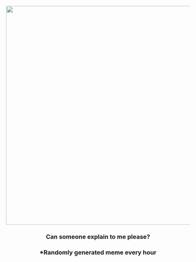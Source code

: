 <p align="center">
        <img src="https://i.redd.it/ee2h859t99g91.jpg" width="600" height="600">
        </p>
        <h3 align="center">Can someone explain to me please?</h3>
        <h3 align="center">*Randomly generated meme every hour</h3>
    